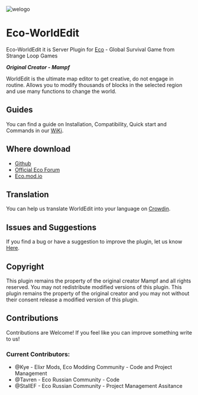 ![welogo](https://camo.githubusercontent.com/af6b07f4dd04a6d51b338366aafb278380e84577fc7f326f65538174b8df0b0e/68747470733a2f2f696d6167652e6d6f6463646e2e696f2f6d656d626572732f663332632f323431373034362f70726f66696c652f70722e6a7067)
# Eco-WorldEdit
Eco-WorldEdit it is Server Plugin for [Eco](https://play.eco/ "Eco site") - Global Survival Game from Strange Loop Games

***Original Creator - Mampf***

WorldEdit is the ultimate map editor to get creative, do not engage in routine. 
Allows you to modify thousands of blocks in the selected region and use many functions to change the world.

## Guides
You can find a guide on Installation, Compatibility, Quick start and Commands in our [WiKi](https://github.com/TheKye/Eco-WorldEdit/wiki/ "WiKi").

## Where download
* [Github](https://github.com/TheKye/Eco-WorldEdit/releases/ "Github")
* [Official Eco Forum](https://forum.play.eco/filebase/file/352/ "Official Eco Forums")
* [Eco.mod.io](https://eco.mod.io/ecoworldedit/ "Eco.mod.io")

## Translation
You can help us translate WorldEdit into your language on [Crowdin](https://crowdin.com/project/EcoWorldEdit "Crowdin").

## Issues and Suggestions
If you find a bug or have a suggestion to improve the plugin, let us know [Here](https://github.com/TheKye/Eco-WorldEdit/issues/ "Github").

## Сopyright
This plugin remains the property of the original creator Mampf and all rights reserved. 
You may not redistribute modified versions of this plugin. This plugin remains the property of the original creator and you may not without their consent release a modified version of this plugin.

## Contributions
Contributions are Welcome! If you feel like you can improve something write to us!

### Current Contributors:
* @Kye - Elixr Mods, Eco Modding Community - Code and Project Management
* @Tavren - Eco Russian Community - Code
* @StallEF - Eco Russian Community - Project Management Assitance
